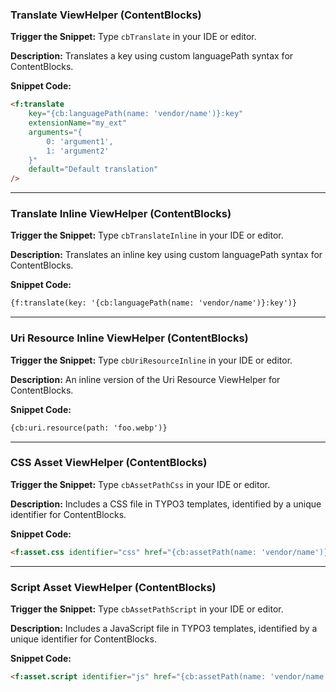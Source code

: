 ### Translate ViewHelper (ContentBlocks)

**Trigger the Snippet:** Type `cbTranslate` in your IDE or editor.

**Description:**
Translates a key using custom languagePath syntax for ContentBlocks.

**Snippet Code:**

```html
<f:translate
    key="{cb:languagePath(name: 'vendor/name')}:key"
    extensionName="my_ext"
    arguments="{
        0: 'argument1',
        1: 'argument2'
    }"
    default="Default translation"
/>
```

---

### Translate Inline ViewHelper (ContentBlocks)

**Trigger the Snippet:** Type `cbTranslateInline` in your IDE or editor.

**Description:**
Translates an inline key using custom languagePath syntax for ContentBlocks.

**Snippet Code:**

```html
{f:translate(key: '{cb:languagePath(name: 'vendor/name')}:key')}
```

---

### Uri Resource Inline ViewHelper (ContentBlocks)

**Trigger the Snippet:** Type `cbUriResourceInline` in your IDE or editor.

**Description:**
An inline version of the Uri Resource ViewHelper for ContentBlocks.

**Snippet Code:**

```html
{cb:uri.resource(path: 'foo.webp')}
```

---

### CSS Asset ViewHelper (ContentBlocks)

**Trigger the Snippet:** Type `cbAssetPathCss` in your IDE or editor.

**Description:**
Includes a CSS file in TYPO3 templates, identified by a unique identifier for ContentBlocks.

**Snippet Code:**

```html
<f:asset.css identifier="css" href="{cb:assetPath(name: 'vendor/name')}/frontend.css" />
```

---

### Script Asset ViewHelper (ContentBlocks)

**Trigger the Snippet:** Type `cbAssetPathScript` in your IDE or editor.

**Description:**
Includes a JavaScript file in TYPO3 templates, identified by a unique identifier for ContentBlocks.

**Snippet Code:**

```html
<f:asset.script identifier="js" href="{cb:assetPath(name: 'vendor/name')}/frontend.js" />
```

